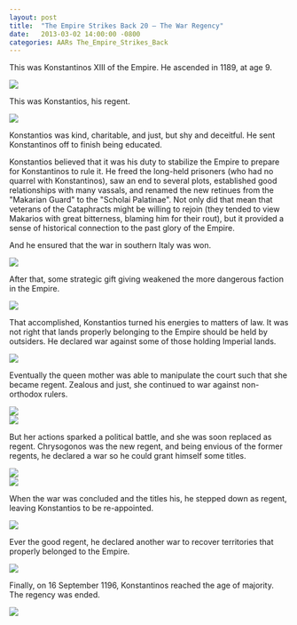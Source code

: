 ```yaml
---
layout: post
title:  "The Empire Strikes Back 20 – The War Regency"
date:   2013-03-02 14:00:00 -0800
categories: AARs The_Empire_Strikes_Back
---
```

This was Konstantinos XIII of the Empire. He ascended in 1189, at age 9.

![](/assets/tesb_images/20-1.png)

This was Konstantios, his regent.

![](/assets/tesb_images/20-2.png)

Konstantios was kind, charitable, and just, but shy and deceitful. He sent Konstantinos off to finish being educated.

Konstantios believed that it was his duty to stabilize the Empire to prepare for Konstantinos to rule it. He freed the long-held prisoners (who had no quarrel with Konstantinos), saw an end to several plots, established good relationships with many vassals, and renamed the new retinues from the "Makarian Guard" to the "Scholai Palatinae". Not only did that mean that veterans of the Cataphracts might be willing to rejoin (they tended to view Makarios with great bitterness, blaming him for their rout), but it provided a sense of historical connection to the past glory of the Empire.

And he ensured that the war in southern Italy was won.

![](/assets/tesb_images/20-3.png)

After that, some strategic gift giving weakened the more dangerous faction in the Empire.

![](/assets/tesb_images/20-4.png)

That accomplished, Konstantios turned his energies to matters of law. It was not right that lands properly belonging to the Empire should be held by outsiders. He declared war against some of those holding Imperial lands.

![](/assets/tesb_images/20-5.png)

Eventually the queen mother was able to manipulate the court such that she became regent. Zealous and just, she continued to war against non-orthodox rulers.

![](/assets/tesb_images/20-6.png)  
![](/assets/tesb_images/20-7.png)

But her actions sparked a political battle, and she was soon replaced as regent. Chrysogonos was the new regent, and being envious of the former regents, he declared a war so he could grant himself some titles.

![](/assets/tesb_images/20-8.png)  
![](/assets/tesb_images/20-9.png)

When the war was concluded and the titles his, he stepped down as regent, leaving Konstantios to be re-appointed.

![](/assets/tesb_images/20-10.png)

Ever the good regent, he declared another war to recover territories that properly belonged to the Empire.

![](/assets/tesb_images/20-11.png)

Finally, on 16 September 1196, Konstantinos reached the age of majority. The regency was ended.

![](/assets/tesb_images/20-12.png)